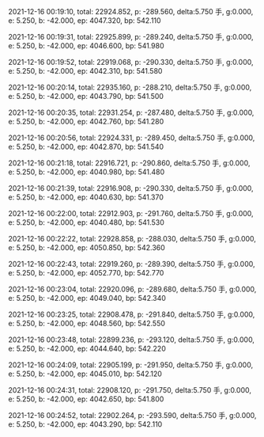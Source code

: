 2021-12-16 00:19:10, total: 22924.852, p: -289.560, delta:5.750 手, g:0.000, e: 5.250, b: -42.000, ep: 4047.320, bp: 542.110

2021-12-16 00:19:31, total: 22925.899, p: -289.240, delta:5.750 手, g:0.000, e: 5.250, b: -42.000, ep: 4046.600, bp: 541.980

2021-12-16 00:19:52, total: 22919.068, p: -290.330, delta:5.750 手, g:0.000, e: 5.250, b: -42.000, ep: 4042.310, bp: 541.580

2021-12-16 00:20:14, total: 22935.160, p: -288.210, delta:5.750 手, g:0.000, e: 5.250, b: -42.000, ep: 4043.790, bp: 541.500

2021-12-16 00:20:35, total: 22931.254, p: -287.480, delta:5.750 手, g:0.000, e: 5.250, b: -42.000, ep: 4042.760, bp: 541.280

2021-12-16 00:20:56, total: 22924.331, p: -289.450, delta:5.750 手, g:0.000, e: 5.250, b: -42.000, ep: 4042.870, bp: 541.540

2021-12-16 00:21:18, total: 22916.721, p: -290.860, delta:5.750 手, g:0.000, e: 5.250, b: -42.000, ep: 4040.980, bp: 541.480

2021-12-16 00:21:39, total: 22916.908, p: -290.330, delta:5.750 手, g:0.000, e: 5.250, b: -42.000, ep: 4040.630, bp: 541.370

2021-12-16 00:22:00, total: 22912.903, p: -291.760, delta:5.750 手, g:0.000, e: 5.250, b: -42.000, ep: 4040.480, bp: 541.530

2021-12-16 00:22:22, total: 22928.858, p: -288.030, delta:5.750 手, g:0.000, e: 5.250, b: -42.000, ep: 4050.850, bp: 542.360

2021-12-16 00:22:43, total: 22919.260, p: -289.390, delta:5.750 手, g:0.000, e: 5.250, b: -42.000, ep: 4052.770, bp: 542.770

2021-12-16 00:23:04, total: 22920.096, p: -289.680, delta:5.750 手, g:0.000, e: 5.250, b: -42.000, ep: 4049.040, bp: 542.340

2021-12-16 00:23:25, total: 22908.478, p: -291.840, delta:5.750 手, g:0.000, e: 5.250, b: -42.000, ep: 4048.560, bp: 542.550

2021-12-16 00:23:48, total: 22899.236, p: -293.120, delta:5.750 手, g:0.000, e: 5.250, b: -42.000, ep: 4044.640, bp: 542.220

2021-12-16 00:24:09, total: 22905.199, p: -291.950, delta:5.750 手, g:0.000, e: 5.250, b: -42.000, ep: 4045.010, bp: 542.120

2021-12-16 00:24:31, total: 22908.120, p: -291.750, delta:5.750 手, g:0.000, e: 5.250, b: -42.000, ep: 4042.650, bp: 541.800

2021-12-16 00:24:52, total: 22902.264, p: -293.590, delta:5.750 手, g:0.000, e: 5.250, b: -42.000, ep: 4043.290, bp: 542.110